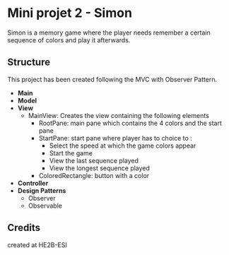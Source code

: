 # Mini projet 2 - Simon

Simon is a memory game where the player needs remember a certain sequence of colors
and play it afterwards. 

## Structure 
This project has been created following the MVC with Observer Pattern.
* **Main** 
* **Model** 
* **View** 
  * MainView: Creates the view containing the following elements 
    * RootPane: main pane which contains the 4 colors and the start pane
    * StartPane: start pane where player has to choice to : 
       - Select the speed at which the game colors appear
       - Start the game
       - View the last sequence played
       - View the longest sequence played
    * ColoredRectangle: button with a color
* **Controller**
* **Design Patterns** 
  * Observer
  * Observable

## Credits

created at HE2B-ESI
